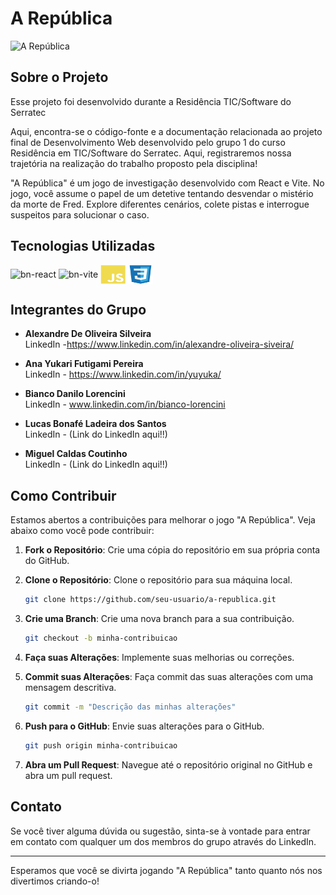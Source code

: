 # A República

![A República](./assets/banner.jpg)

## Sobre o Projeto

Esse projeto foi desenvolvido durante a Residência TIC/Software do Serratec

Aqui, encontra-se o código-fonte e a documentação relacionada ao projeto final de Desenvolvimento Web desenvolvido pelo grupo 1 do curso Residência em TIC/Software do Serratec. Aqui, registraremos nossa trajetória na realização do trabalho proposto pela disciplina!

"A República" é um jogo de investigação desenvolvido com React e Vite. No jogo, você assume o papel de um detetive tentando desvendar o mistério da morte de Fred. Explore diferentes cenários, colete pistas e interrogue suspeitos para solucionar o caso.

## Tecnologias Utilizadas
  
  <img align="center" alt="bn-react" height="30" width="40"  src="https://cdn.jsdelivr.net/gh/devicons/devicon@latest/icons/react/react-original.svg" />
  <img align="center" alt="bn-vite" height="30" width="40" src="https://cdn.jsdelivr.net/gh/devicons/devicon@latest/icons/vitejs/vitejs-original.svg" />
  <img align="center" alt="bn-Js" height="30" width="40" src="https://raw.githubusercontent.com/devicons/devicon/master/icons/javascript/javascript-plain.svg"> 
  <img align="center" alt="bn-CSS" height="30" width="40" src="https://raw.githubusercontent.com/devicons/devicon/master/icons/css3/css3-original.svg">

## Integrantes do Grupo

- **Alexandre De Oliveira Silveira**  
  LinkedIn -https://www.linkedin.com/in/alexandre-oliveira-siveira/
  
- **Ana Yukari Futigami Pereira**  
  LinkedIn - https://www.linkedin.com/in/yuyuka/

- **Bianco Danilo Lorencini**  
  LinkedIn - www.linkedin.com/in/bianco-lorencini

- **Lucas Bonafé Ladeira dos Santos**  
  LinkedIn -  (Link do LinkedIn aqui!!)

- **Miguel Caldas Coutinho**  
  LinkedIn -  (Link do LinkedIn aqui!!)

## Como Contribuir

Estamos abertos a contribuições para melhorar o jogo "A República". Veja abaixo como você pode contribuir:

1. **Fork o Repositório**: Crie uma cópia do repositório em sua própria conta do GitHub.

  
2. **Clone o Repositório**: Clone o repositório para sua máquina local.
    ```sh
    git clone https://github.com/seu-usuario/a-republica.git
    ```
3. **Crie uma Branch**: Crie uma nova branch para a sua contribuição.
    ```sh
    git checkout -b minha-contribuicao
    ```
5. **Faça suas Alterações**: Implemente suas melhorias ou correções.
6. **Commit suas Alterações**: Faça commit das suas alterações com uma mensagem descritiva.
    ```sh
    git commit -m "Descrição das minhas alterações"
    ```
7. **Push para o GitHub**: Envie suas alterações para o GitHub.
    ```sh
    git push origin minha-contribuicao
    ```
8. **Abra um Pull Request**: Navegue até o repositório original no GitHub e abra um pull request.

## Contato

Se você tiver alguma dúvida ou sugestão, sinta-se à vontade para entrar em contato com qualquer um dos membros do grupo através do LinkedIn.

---

Esperamos que você se divirta jogando "A República" tanto quanto nós nos divertimos criando-o!
